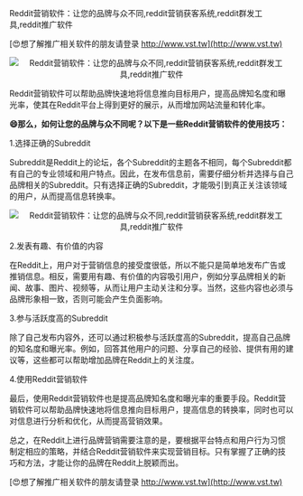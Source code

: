 Reddit营销软件：让您的品牌与众不同,reddit营销获客系统,reddit群发工具,reddit推广软件

[😍想了解推广相关软件的朋友请登录 http://www.vst.tw](http://www.vst.tw)

 <center><img src="https://vst.tw/MP4/tuiguang/png/5.png" alt="Reddit营销软件：让您的品牌与众不同,reddit营销获客系统,reddit群发工具,reddit推广软件"></center>

Reddit营销软件可以帮助品牌快速地将信息推向目标用户，提高品牌知名度和曝光率，使其在Reddit平台上得到更好的展示，从而增加网站流量和转化率。

**😄那么，如何让您的品牌与众不同呢？以下是一些Reddit营销软件的使用技巧：**

1.选择正确的Subreddit

Subreddit是Reddit上的论坛，各个Subreddit的主题各不相同，每个Subreddit都有自己的专业领域和用户特点。因此，在发布信息前，需要仔细分析并选择与自己品牌相关的Subreddit。只有选择正确的Subreddit，才能吸引到真正关注该领域的用户，从而提高信息转换率。

 <center><img src="https://vst.tw/MP4/tuiguang/png/2.png" alt="Reddit营销软件：让您的品牌与众不同,reddit营销获客系统,reddit群发工具,reddit推广软件"></center>

2.发表有趣、有价值的内容

在Reddit上，用户对于营销信息的接受度很低，所以不能只是简单地发布广告或推销信息。相反，需要用有趣、有价值的内容吸引用户，例如分享品牌相关的新闻、故事、图片、视频等，从而让用户主动关注和分享。当然，这些内容也必须与品牌形象相一致，否则可能会产生负面影响。

3.参与活跃度高的Subreddit

除了自己发布内容外，还可以通过积极参与活跃度高的Subreddit，提高自己品牌的知名度和曝光率。例如，回答其他用户的问题、分享自己的经验、提供有用的建议等，这些都可以帮助增加品牌在Reddit上的关注度。

4.使用Reddit营销软件

最后，使用Reddit营销软件也是提高品牌知名度和曝光率的重要手段。Reddit营销软件可以帮助品牌快速地将信息推向目标用户，提高信息的转换率，同时也可以对信息进行分析和优化，从而提高营销效果。

总之，在Reddit上进行品牌营销需要注意的是，要根据平台特点和用户行为习惯制定相应的策略，并结合Reddit营销软件来实现营销目标。只有掌握了正确的技巧和方法，才能让你的品牌在Reddit上脱颖而出。

[😍想了解推广相关软件的朋友请登录 http://www.vst.tw](http://www.vst.tw)



